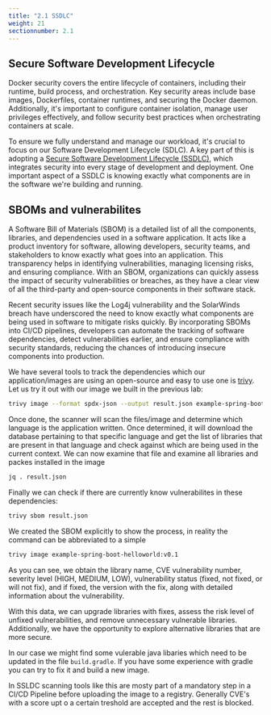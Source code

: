 ```yaml
---
title: "2.1 SSDLC"
weight: 21
sectionnumber: 2.1
---
```


## Secure Software Development Lifecycle

Docker security covers the entire lifecycle of containers, including their runtime, build process, and orchestration. Key security areas include base images, Dockerfiles, container runtimes, and securing the Docker daemon. Additionally, it's important to configure container isolation, manage user privileges effectively, and follow security best practices when orchestrating containers at scale.

To ensure we fully understand and manage our workload, it's crucial to focus on our Software Development Lifecycle (SDLC). A key part of this is adopting a [Secure Software Development Lifecycle (SSDLC)](<https://www.hackerone.com/knowledge-center/what-ssdlc-secure-software-development-life-cycle>), which integrates security into every stage of development and deployment. One important aspect of a SSDLC is knowing exactly what components are in the software we're building and running.

## SBOMs and vulnerabilites

A Software Bill of Materials (SBOM) is a detailed list of all the components, libraries, and dependencies used in a software application. It acts like a product inventory for software, allowing developers, security teams, and stakeholders to know exactly what goes into an application. This transparency helps in identifying vulnerabilities, managing licensing risks, and ensuring compliance. With an SBOM, organizations can quickly assess the impact of security vulnerabilities or breaches, as they have a clear view of all the third-party and open-source components in their software stack.

Recent security issues like the Log4j vulnerability and the SolarWinds breach have underscored the need to know exactly what components are being used in software to mitigate risks quickly. By incorporating SBOMs into CI/CD pipelines, developers can automate the tracking of software dependencies, detect vulnerabilities earlier, and ensure compliance with security standards, reducing the chances of introducing insecure components into production.

We have several tools to track the dependencies which our application/images are using an open-source and easy to use one is [trivy](https://trivy.dev/). Let us try it out with our image we built in the previous lab:

```bash
trivy image --format spdx-json --output result.json example-spring-boot-helloworld:v0.1
```

Once done, the scanner will scan the files/image and determine which language is the application written. Once determined, it will download the database pertaining to that specific language and get the list of libraries that are present in that language and check against which are being used in the current context. We can now examine that file and examine all libraries and packes installed in the image

```bash
jq . result.json
```

Finally we can check if there are currently know vulnerabilites in these dependencies:

```bash
trivy sbom result.json
```

We created the SBOM explicitly to show the process, in reality the command can be abbreviated to a simple

```bash
trivy image example-spring-boot-helloworld:v0.1
```

As you can see, we obtain the library name, CVE vulnerability number, severity level (HIGH, MEDIUM, LOW), vulnerability status (fixed, not fixed, or will not fix), and if fixed, the version with the fix, along with detailed information about the vulnerability.

With this data, we can upgrade libraries with fixes, assess the risk level of unfixed vulnerabilities, and remove unnecessary vulnerable libraries. Additionally, we have the opportunity to explore alternative libraries that are more secure.

In our case we might find some vulerable java libaries which need to be updated in the file `build.gradle`. If you have some experience with gradle you can try to fix it and build a new image.

In SSLDC scanning tools like this are mosty part of a mandatory step in a CI/CD Pipeline before uploading the image to a registry. Generally CVE's with a score upt o a certain treshold are accepted and the rest is blocked.
